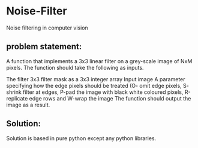 # Noise-Filter
Noise filtering in computer vision
## problem statement:
A function that implements a 3x3 linear filter on a grey-scale image of NxM pixels. The function should take the following as inputs.

The filter 3x3 filter mask as a 3x3 integer array Input image A parameter specifying how the edge pixels should be treated (O- omit edge pixels, S- shrink filter at edges, P-pad the image with black white coloured pixels, R-replicate edge rows and W-wrap the image The function should output the image as a result.

## Solution:
Solution is based in pure python except any python libraries.
